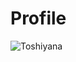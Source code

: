 # Profile
<img align="left" src="https://github-readme-stats.vercel.app/api/top-langs?username=Toshiyana&show_icons=true&locale=en&layout=compact&hide=css" alt="Toshiyana"/>
